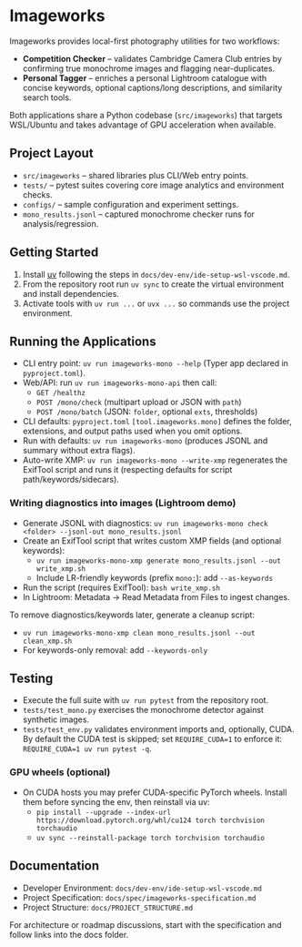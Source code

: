 # Imageworks

Imageworks provides local-first photography utilities for two workflows:

- **Competition Checker** – validates Cambridge Camera Club entries by confirming true monochrome images and flagging near-duplicates.
- **Personal Tagger** – enriches a personal Lightroom catalogue with concise keywords, optional captions/long descriptions, and similarity search tools.

Both applications share a Python codebase (`src/imageworks`) that targets WSL/Ubuntu and takes advantage of GPU acceleration when available.

## Project Layout
- `src/imageworks` – shared libraries plus CLI/Web entry points.
- `tests/` – pytest suites covering core image analytics and environment checks.
- `configs/` – sample configuration and experiment settings.
- `mono_results.jsonl` – captured monochrome checker runs for analysis/regression.

## Getting Started
1. Install [uv](https://docs.astral.sh/uv/) following the steps in `docs/dev-env/ide-setup-wsl-vscode.md`.
2. From the repository root run `uv sync` to create the virtual environment and install dependencies.
3. Activate tools with `uv run ...` or `uvx ...` so commands use the project environment.

## Running the Applications
- CLI entry point: `uv run imageworks-mono --help` (Typer app declared in `pyproject.toml`).
- Web/API: run `uv run imageworks-mono-api` then call:
  - `GET /healthz`
  - `POST /mono/check` (multipart upload or JSON with `path`)
  - `POST /mono/batch` (JSON: `folder`, optional `exts`, thresholds)
- CLI defaults: `pyproject.toml` `[tool.imageworks.mono]` defines the folder, extensions, and output paths used when you omit options.
- Run with defaults: `uv run imageworks-mono` (produces JSONL and summary without extra flags).
- Auto-write XMP: `uv run imageworks-mono --write-xmp` regenerates the ExifTool script and runs it (respecting defaults for script path/keywords/sidecars).

### Writing diagnostics into images (Lightroom demo)
- Generate JSONL with diagnostics: `uv run imageworks-mono check <folder> --jsonl-out mono_results.jsonl`
- Create an ExifTool script that writes custom XMP fields (and optional keywords):
  - `uv run imageworks-mono-xmp generate mono_results.jsonl --out write_xmp.sh`
  - Include LR-friendly keywords (prefix `mono:`): add `--as-keywords`
- Run the script (requires ExifTool): `bash write_xmp.sh`
- In Lightroom: Metadata → Read Metadata from Files to ingest changes.

To remove diagnostics/keywords later, generate a cleanup script:
- `uv run imageworks-mono-xmp clean mono_results.jsonl --out clean_xmp.sh`
- For keywords-only removal: add `--keywords-only`

## Testing
- Execute the full suite with `uv run pytest` from the repository root.
- `tests/test_mono.py` exercises the monochrome detector against synthetic images.
- `tests/test_env.py` validates environment imports and, optionally, CUDA. By default the CUDA test is skipped; set `REQUIRE_CUDA=1` to enforce it: `REQUIRE_CUDA=1 uv run pytest -q`.

### GPU wheels (optional)
- On CUDA hosts you may prefer CUDA-specific PyTorch wheels. Install them before syncing the env, then reinstall via uv:
  - `pip install --upgrade --index-url https://download.pytorch.org/whl/cu124 torch torchvision torchaudio`
  - `uv sync --reinstall-package torch torchvision torchaudio`

## Documentation
- Developer Environment: `docs/dev-env/ide-setup-wsl-vscode.md`
- Project Specification: `docs/spec/imageworks-specification.md`
- Project Structure: `docs/PROJECT_STRUCTURE.md`

For architecture or roadmap discussions, start with the specification and follow links into the docs folder.
